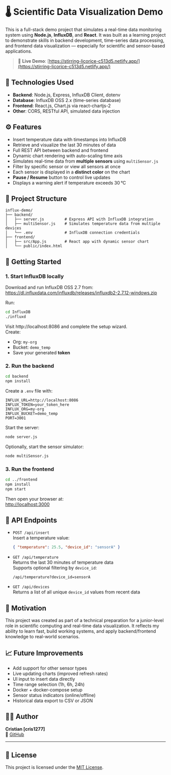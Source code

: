 # 🌡️ Scientific Data Visualization Demo

This is a full-stack demo project that simulates a real-time data monitoring system using **Node.js**, **InfluxDB**, and **React**. It was built as a learning project to demonstrate skills in backend development, time-series data processing, and frontend data visualization — especially for scientific and sensor-based applications.

> 🔗 **Live Demo**: [https://stirring-licorice-c513d5.netlify.app/](https://stirring-licorice-c513d5.netlify.app/)

## 🔧 Technologies Used

- **Backend**: Node.js, Express, InfluxDB Client, dotenv
- **Database**: InfluxDB OSS 2.x (time-series database)
- **Frontend**: React.js, Chart.js via react-chartjs-2
- **Other**: CORS, RESTful API, simulated data injection

## ⚙️ Features

- Insert temperature data with timestamps into InfluxDB
- Retrieve and visualize the last 30 minutes of data
- Full REST API between backend and frontend
- Dynamic chart rendering with auto-scaling time axis
- Simulates real-time data from **multiple sensors** using `multiSensor.js`
- Filter by specific sensor or view all sensors at once
- Each sensor is displayed in a **distinct color** on the chart
- **Pause / Resume** button to control live updates
- Displays a warning alert if temperature exceeds 30 °C

## 📁 Project Structure

```
influx-demo/
├── backend/
│   ├── server.js         # Express API with InfluxDB integration
│   ├── multiSensor.js    # Simulates temperature data from multiple devices
│   └── .env              # InfluxDB connection credentials
├── frontend/
│   ├── src/App.js        # React app with dynamic sensor chart
│   └── public/index.html
```

## 🚀 Getting Started

### 1. Start InfluxDB locally

Download and run InfluxDB OSS 2.7 from:  
https://dl.influxdata.com/influxdb/releases/influxdb2-2.7.12-windows.zip

Run:
```bash
cd InfluxDB
./influxd
```

Visit http://localhost:8086 and complete the setup wizard.  
Create:
- Org: `my-org`
- Bucket: `demo_temp`
- Save your generated **token**

### 2. Run the backend

```bash
cd backend
npm install
```

Create a `.env` file with:

```env
INFLUX_URL=http://localhost:8086
INFLUX_TOKEN=your_token_here
INFLUX_ORG=my-org
INFLUX_BUCKET=demo_temp
PORT=3001
```

Start the server:

```bash
node server.js
```

Optionally, start the sensor simulator:

```bash
node multiSensor.js
```

### 3. Run the frontend

```bash
cd ../frontend
npm install
npm start
```

Then open your browser at:  
[http://localhost:3000](http://localhost:3000)

## 📡 API Endpoints

- `POST /api/insert`  
  Insert a temperature value:
  ```json
  { "temperature": 25.5, "device_id": "sensorA" }
  ```

- `GET /api/temperature`  
  Returns the last 30 minutes of temperature data  
  Supports optional filtering by `device_id`:
  ```
  /api/temperature?device_id=sensorA
  ```

- `GET /api/devices`  
  Returns a list of all unique `device_id` values from recent data

## 🎯 Motivation

This project was created as part of a technical preparation for a junior-level role in scientific computing and real-time data visualization. It reflects my ability to learn fast, build working systems, and apply backend/frontend knowledge to real-world scenarios.

## 📈 Future Improvements

- Add support for other sensor types
- Live updating charts (improved refresh rates)
- UI input to insert data directly
- Time range selection (1h, 6h, 24h)
- Docker + docker-compose setup
- Sensor status indicators (online/offline)
- Historical data export to CSV or JSON

## 👨‍💻 Author

**Cristian [cris1277]**   
🔗 [GitHub](https://github.com/cris1277)  

---

## 📝 License

This project is licensed under the [MIT License](LICENSE).
